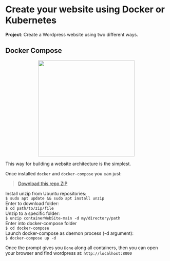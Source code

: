 # Create your website using Docker or Kubernetes

**Project**: Create a Wordpress website using two different ways.

## Docker Compose
<p align="center">
  <img width="300" src="https://user-images.githubusercontent.com/74437465/196418959-31d5441b-f64d-46e0-8c53-95afc18bac24.png">
</p>
This way for building a website architecture is the simplest.<br>

Once installed `docker` and `docker-compose` you can just:<br>

> [Download this repo ZIP](https://github.com/Jacopo-vitale/containerWebSite/archive/refs/heads/main.zip) <br>

Install unzip from Ubuntu repositories:<br>
`$ sudo apt update && sudo apt install unzip`<br>
Enter to download folder: <br>
`$ cd path/to/zip/file`<br>
Unzip to a specific folder:<br>
`$ unzip containerWebSite-main -d my/directory/path`<br>
Enter into docker-compose folder<br>
`$ cd docker-compose`<br>
Launch docker-compose as daemon process (-d argument):<br>
`$ docker-compose up -d`<br>

Once the prompt gives you `Done` along all containers, then you can open your browser and find wordpress at:
`http://localhost:8000`
